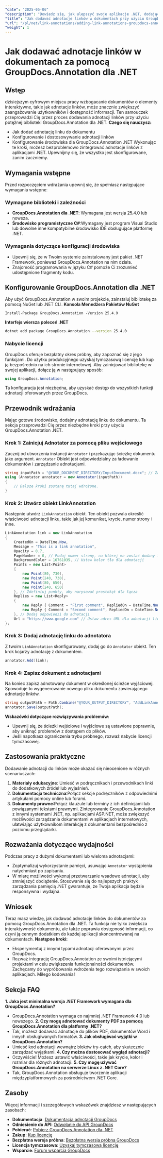 ```yaml
---
"date": "2025-05-06"
"description": "Dowiedz się, jak ulepszyć swoje aplikacje .NET, dodając interaktywne adnotacje linków przy użyciu potężnej biblioteki GroupDocs.Annotation. Postępuj zgodnie z naszym przewodnikiem krok po kroku i popraw interaktywność dokumentu już dziś."
"title": "Jak dodawać adnotacje linków w dokumentach przy użyciu GroupDocs.Annotation dla .NET | Podręcznik programisty"
"url": "/pl/net/link-annotations/adding-link-annotations-groupdocs-annotation-dotnet/"
"weight": 1
---
```


# Jak dodawać adnotacje linków w dokumentach za pomocą GroupDocs.Annotation dla .NET
## Wstęp
dzisiejszym cyfrowym miejscu pracy wzbogacanie dokumentów o elementy interaktywne, takie jak adnotacje linków, może znacznie zwiększyć zaangażowanie użytkowników i dostępność informacji. Ten samouczek przeprowadzi Cię przez proces dodawania adnotacji linków przy użyciu potężnej biblioteki GroupDocs.Annotation dla .NET.
**Czego się nauczysz:**
- Jak dodać adnotację linku do dokumentu
- Konfigurowanie i dostosowywanie adnotacji linków
- Konfigurowanie środowiska dla GroupDocs.Annotation .NET
Wykonując te kroki, możesz bezproblemowo zintegrować adnotacje linków z aplikacjami .NET. Upewnijmy się, że wszystko jest skonfigurowane, zanim zaczniemy.
## Wymagania wstępne
Przed rozpoczęciem wdrażania upewnij się, że spełniasz następujące wymagania wstępne:
### Wymagane biblioteki i zależności
- **GroupDocs.Annotation dla .NET**: Wymagana jest wersja 25.4.0 lub nowsza.
- **Środowisko programistyczne C#**:Wymagany jest program Visual Studio lub dowolne inne kompatybilne środowisko IDE obsługujące platformę .NET.
### Wymagania dotyczące konfiguracji środowiska
- Upewnij się, że w Twoim systemie zainstalowany jest pakiet .NET Framework, ponieważ GroupDocs.Annotation na nim działa.
- Znajomość programowania w języku C# pomoże Ci zrozumieć udostępnione fragmenty kodu.
## Konfigurowanie GroupDocs.Annotation dla .NET
Aby użyć GroupDocs.Annotation w swoim projekcie, zainstaluj bibliotekę za pomocą NuGet lub .NET CLI.
**Konsola Menedżera Pakietów NuGet**
```shell
Install-Package GroupDocs.Annotation -Version 25.4.0
```
**Interfejs wiersza poleceń .NET**
```bash
dotnet add package GroupDocs.Annotation --version 25.4.0
```
### Nabycie licencji
GroupDocs oferuje bezpłatny okres próbny, aby zapoznać się z jego funkcjami. Do użytku produkcyjnego uzyskaj tymczasową licencję lub kup ją bezpośrednio na ich stronie internetowej.
Aby zainicjować bibliotekę w swojej aplikacji, dołącz ją w następujący sposób:
```csharp
using GroupDocs.Annotation;
```
Ta konfiguracja jest niezbędna, aby uzyskać dostęp do wszystkich funkcji adnotacji oferowanych przez GroupDocs.
## Przewodnik wdrażania
Mając gotowe środowisko, dodajmy adnotację linku do dokumentu. Ta sekcja przeprowadzi Cię przez niezbędne kroki przy użyciu GroupDocs.Annotation .NET.
### Krok 1: Zainicjuj Adnotator za pomocą pliku wejściowego
Zacznij od utworzenia instancji `Annotator` i przekazując ścieżkę dokumentu jako argument. `Annotator` Obiekt jest odpowiedzialny za ładowanie dokumentów i zarządzanie adnotacjami.
```csharp
string inputPath = "@YOUR_DOCUMENT_DIRECTORY/InputDocument.docx"; // Zastąp ścieżką swojego dokumentu
using (Annotator annotator = new Annotator(inputPath))
{
    // Dalsze kroki zostaną tutaj wdrożone.
}
```
### Krok 2: Utwórz obiekt LinkAnnotation
Następnie utwórz `LinkAnnotation` obiekt. Ten obiekt pozwala określić właściwości adnotacji linku, takie jak jej komunikat, krycie, numer strony i inne.
```csharp
LinkAnnotation link = new LinkAnnotation
{
    CreatedOn = DateTime.Now,
    Message = "This is a link annotation",
    Opacity = 0.7,
    PageNumber = 0, // Podaj numer strony, na której ma zostać dodany link
    BackgroundColor = 16761035, // Ustaw kolor tła dla adnotacji
    Points = new List<Point>
    {
        new Point(80, 730),
        new Point(240, 730),
        new Point(80, 650),
        new Point(240, 650)
    }, // Zdefiniuj punkty, aby narysować prostokąt dla łącza
    Replies = new List<Reply>
    {
        new Reply { Comment = "First comment", RepliedOn = DateTime.Now },
        new Reply { Comment = "Second comment", RepliedOn = DateTime.Now }
    }, // Dodaj odpowiedzi do adnotacji
    Url = "https://www.google.com" // Ustaw adres URL dla adnotacji linku
};
```
### Krok 3: Dodaj adnotację linku do adnotatora
Z twoim `LinkAnnotation` skonfigurowany, dodaj go do `Annotator` obiekt. Ten krok kojarzy adnotację z dokumentem.
```csharp
annotator.Add(link);
```
### Krok 4: Zapisz dokument z adnotacjami
Na koniec zapisz adnotowany dokument w określonej ścieżce wyjściowej. Spowoduje to wygenerowanie nowego pliku dokumentu zawierającego adnotacje linków.
```csharp
string outputPath = Path.Combine("@YOUR_OUTPUT_DIRECTORY", "AddLinkAnnotation-output.docx");
annotator.Save(outputPath);
```
**Wskazówki dotyczące rozwiązywania problemów:**
- Upewnij się, że ścieżki wejściowe i wyjściowe są ustawione poprawnie, aby uniknąć problemów z dostępem do plików.
- Jeśli napotkasz ograniczenia trybu próbnego, rozważ nabycie licencji tymczasowej.
## Zastosowania praktyczne
Dodawanie adnotacji do linków może okazać się nieocenione w różnych scenariuszach:
1. **Materiały edukacyjne**: Umieść w podręcznikach i przewodnikach linki do dodatkowych źródeł lub wyjaśnień.
2. **Dokumentacja techniczna**:Połącz sekcje podręczników z odpowiednimi artykułami pomocy online lub forami.
3. **Dokumenty prawne**:Połącz klauzule lub terminy z ich definicjami lub powiązanymi tekstami prawnymi.
Zintegrowanie GroupDocs.Annotation z innymi systemami .NET, np. aplikacjami ASP.NET, może zwiększyć możliwości zarządzania dokumentami w aplikacjach internetowych, ułatwiając użytkownikom interakcję z dokumentami bezpośrednio z poziomu przeglądarki.
## Rozważania dotyczące wydajności
Podczas pracy z dużymi dokumentami lub wieloma adnotacjami:
- Zoptymalizuj wykorzystanie pamięci, usuwając `Annotator` wystąpienia natychmiast po zapisaniu.
- W miarę możliwości wykonuj przetwarzanie wsadowe adnotacji, aby zmniejszyć obciążenie.
Stosowanie się do najlepszych praktyk zarządzania pamięcią .NET gwarantuje, że Twoja aplikacja będzie responsywna i wydajna.
## Wniosek
Teraz masz wiedzę, jak dodawać adnotacje linków do dokumentów za pomocą GroupDocs.Annotation dla .NET. Ta funkcja nie tylko zwiększa interaktywność dokumentu, ale także poprawia dostępność informacji, co czyni ją cennym dodatkiem do każdej aplikacji skoncentrowanej na dokumentach.
**Następne kroki:**
- Eksperymentuj z innymi typami adnotacji oferowanymi przez GroupDocs.
- Rozważ integrację GroupDocs.Annotation ze swoimi istniejącymi projektami w celu zwiększenia funkcjonalności dokumentów.
Zachęcamy do wypróbowania wdrożenia tego rozwiązania w swoich aplikacjach. Miłego kodowania!
## Sekcja FAQ
**1. Jaka jest minimalna wersja .NET Framework wymagana dla GroupDocs.Annotation?**
   - GroupDocs.Annotation wymaga co najmniej .NET Framework 4.0 lub nowszego.
**2. Czy mogę adnotować dokumenty PDF za pomocą GroupDocs.Annotation dla platformy .NET?**
   - Tak, możesz dodawać adnotacje do plików PDF, dokumentów Word i innych obsługiwanych formatów.
**3. Jak obsługiwać wyjątki w GroupDocs.Annotation?**
   - Umieść kod adnotacji wewnątrz bloków try-catch, aby skutecznie zarządzać wyjątkami.
**4. Czy można dostosować wygląd adnotacji?**
   - Oczywiście! Możesz ustawić właściwości, takie jak krycie, kolor i rozmiar dla różnych adnotacji.
**5. Czy mogę używać GroupDocs.Annotation na serwerze Linux z .NET Core?**
   - Tak, GroupDocs.Annotation obsługuje tworzenie aplikacji międzyplatformowych za pośrednictwem .NET Core.
## Zasoby
Więcej informacji i szczegółowych wskazówek znajdziesz w następujących zasobach:
- **Dokumentacja**: [Dokumentacja adnotacji GroupDocs](https://docs.groupdocs.com/annotation/net/)
- **Odniesienie do API**: [Odwołanie do API GroupDocs](https://reference.groupdocs.com/annotation/net/)
- **Pobierać**: [Pobierz GroupDocs.Annotation dla .NET](https://releases.groupdocs.com/annotation/net/)
- **Zakup**: [Kup licencję](https://purchase.groupdocs.com/buy)
- **Bezpłatna wersja próbna**: [Bezpłatna wersja próbna GroupDocs](https://releases.groupdocs.com/annotation/net/)
- **Licencja tymczasowa**: [Uzyskaj tymczasową licencję](https://purchase.groupdocs.com/temporary-license/)
- **Wsparcie**: [Forum wsparcia GroupDocs](https://forum.groupdocs.com/c/annotation/)